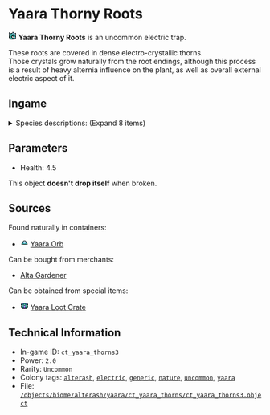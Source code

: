 # Yaara Thorny Roots

<img src="https://raw.githubusercontent.com/Ceterai/Enternia/main/objects/biome/alterash/yaara/ct_yaara_thorns/icon.png" alt="Yaara Thorny Roots icon" loading="lazy" height=16px width="auto" /> **Yaara Thorny Roots** is an uncommon electric trap.

These roots are covered in dense electro-crystallic thorns.  
Those crystals grow naturally from the root endings, although this process is a result of heavy alternia influence on the plant, as well as overall external electric aspect of it.

## Ingame

<details><summary>Species descriptions: (Expand 8 items)</summary>

- Alta: Yaara is a ceternia plant, but an overflow of alternia energy makes it grow crystals like this.
- Apex: So many sharp crystals. The electric buzzing is most frightening.
- Avian: These thorns look extra biting!
- Floran: Yaara ill, root grew many crysstalss to bite Floran.
- Glitch: Cautious. Better avoid these.
- Human: So many spiky crystals! Shiny, yet dangerous.
- Hylotl: Not sure if these crystals are actually organic or not. Don't want to check to be honest.
- Novakid: No way I'm touchin' that stuff, it tingles even from here!

</details>

## Parameters

- Health: 4.5

This object **doesn't drop itself** when broken.

## Sources

Found naturally in containers:

- <img src="https://raw.githubusercontent.com/Ceterai/Enternia/main/objects/biome/alterash/yaara/decorative/orb/icon.png" alt="Yaara Orb icon" loading="lazy" height=16px width="auto" /> [Yaara Orb](https://ceterai.github.io/MyEnternia/Wiki/YaaraOrb)

Can be bought from merchants:

- [Alta Gardener](https://ceterai.github.io/MyEnternia/Wiki/AltaGardener)

Can be obtained from special items:

- <img src="https://raw.githubusercontent.com/Ceterai/Enternia/main/items/active/alta/loot/biome/ct_yaara_loot.png" alt="Yaara Loot Crate icon" loading="lazy" height=16px width="auto" /> [Yaara Loot Crate](https://ceterai.github.io/MyEnternia/Wiki/YaaraLootCrate)

## Technical Information

- In-game ID: `ct_yaara_thorns3`
- Power: `2.0`
- Rarity: `Uncommon`
- Colony tags: [`alterash`](https://ceterai.github.io/MyEnternia/Wiki/Tags/Alterash), [`electric`](https://ceterai.github.io/MyEnternia/Wiki/Tags/Electric), [`generic`](https://ceterai.github.io/MyEnternia/Wiki/Tags/Generic), [`nature`](https://ceterai.github.io/MyEnternia/Wiki/Tags/Nature), [`uncommon`](https://ceterai.github.io/MyEnternia/Wiki/Tags/Uncommon), [`yaara`](https://ceterai.github.io/MyEnternia/Wiki/Tags/Yaara)
- File: [`/objects/biome/alterash/yaara/ct_yaara_thorns/ct_yaara_thorns3.object`](https://github.com/Ceterai/Enternia/blob/main/objects/biome/alterash/yaara/ct_yaara_thorns/ct_yaara_thorns3.object)
